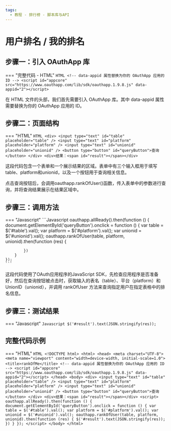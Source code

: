 ```yaml
---
tags:
  - 教程 - 排行榜 - 脚本库与API
---
```


# 用户排名 / 我的排名


## 步骤一：引入 OAuthApp 库
=== "完整代码 - HTML"
    ```HTML
    <!-- data-appid 属性替换为你的 OAuthApp 应用的 ID -->
    <script id="appcore" src="https://www.oauthapp.com/lib/sdk/oauthapp.1.9.8.js" data-appid="2"></script>
    ```

在 HTML 文件的头部，我们首先需要引入 OAuthApp 库。其中 data-appid 属性需要替换为你的 OAuthApp 应用的 ID。


## 步骤二：页面结构
=== "HTML"
    ```HTML
    <div>
        <input type="text" id="table" placeholder="table" />
        <input type="text" id="platform" placeholder="platform" />
        <input type="text" id="unionid" placeholder="unionid" />
        <button type="button" id="queryButton">查询</button>
    </div>
    <div>结果：<span id="result"></span></div>
    ```

这段代码包含一个表单和一个展示结果的区域。表单中有三个输入框用于填写table、platform和unionid，以及一个按钮用于查询相关信息。

点击查询按钮后，会调用oauthapp.rankOfUser()函数，传入表单中的参数进行查询，并将查询结果展示在结果区域中。

## 步骤三：调用方法

=== "Javascript"
    ```Javascript
    oauthapp.allReady().then(function () {
        document.getElementById('queryButton').onclick = function () {
            var table = $('#table').val();
            var platform = $('#platform').val();
            var unionid = $('#unionid').val();
            oauthapp.rankOfUser(table, platform, unionid).then(function (res) {
                
            })
        }
    });
    ```

这段代码使用了OAuth应用程序的JavaScript SDK，先检查应用程序是否准备好，然后在查询按钮被点击时，获取输入的表名（table）、平台（platform）和UnionID（unionid），并调用 rankOfUser 方法来查询指定用户在指定表格中的排名信息。

## 步骤三：测试结果

=== "Javascript"
    ```Javascript
    $('#result').text(JSON.stringify(res));
    ```




## 完整代码示例

=== "HTML"
    ```HTML
    <!DOCTYPE html>
    <html>
    <head>
        <meta charset="UTF-8">
        <meta name="viewport" content="width=device-width, initial-scale=1.0">
        <title>rankOfMe</title>
        <!-- data-appid 属性替换为你的 OAuthApp 应用的 ID -->
        <script id="appcore" src="https://www.oauthapp.com/lib/sdk/oauthapp.1.9.8.js" data-appid="2"></script>
    </head>
    <body>
        <div>
            <input type="text" id="table" placeholder="table" />
            <input type="text" id="platform" placeholder="platform" />
            <input type="text" id="unionid" placeholder="unionid" />
            <button type="button" id="queryButton">查询</button>
        </div>
        <div>结果：<span id="result"></span></div>
        <script>
            oauthapp.allReady().then(function () {
                document.getElementById('queryButton').onclick = function () {
                    var table = $('#table').val();
                    var platform = $('#platform').val();
                    var unionid = $('#unionid').val();
                    oauthapp.rankOfUser(table, platform, unionid).then(function (res) {
                        $('#result').text(JSON.stringify(res));
                    })
                }
            });
        </script>
    </body>
    </html>
    ```

